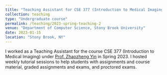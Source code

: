 ```yaml
---
title: "Teaching Assistant for CSE 377 (Introduction to Medical Imaging)"
collection: teaching
type: "Undergraduate course"
permalink: /teaching/2023-spring-teaching-2
venue: "Department of Computer Science, Stony Brook University"
date: 2023-01-15
location: "Stony Brook, NY"
---
```


I worked as a Teaching Assistant for the course CSE 377 (Introduction to Medical Imaging) under [Prof. Zhaozheng Yin](https://www3.cs.stonybrook.edu/~zyin/index.htm) in Spring 2023. I hosted weekly tutorial sessions to help students with assignments and course material, graded assignments and exams, and proctored exams.
